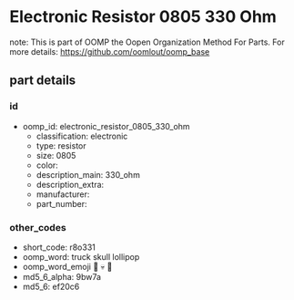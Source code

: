 # Electronic Resistor 0805 330 Ohm  

note: This is part of OOMP the Oopen Organization Method For Parts. For more details: https://github.com/oomlout/oomp_base

##  part details





### id
* oomp_id: electronic_resistor_0805_330_ohm
  * classification: electronic
  * type: resistor
  * size: 0805
  * color: 
  * description_main: 330_ohm
  * description_extra: 
  * manufacturer: 
  * part_number: 

### other_codes
* short_code: r8o331
* oomp_word: truck skull lollipop
* oomp_word_emoji :truck: :skull: :lollipop:
* md5_6_alpha: 9bw7a
* md5_6: ef20c6